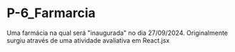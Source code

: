 # P-6_Farmarcia
Uma farmácia na qual será "inaugurada" no dia 27/09/2024. Originalmente surgiu através de uma atividade avaliativa em React.jsx
